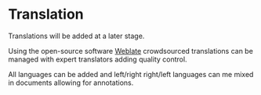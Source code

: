 # Translation

Translations will be added at a later stage.

Using the open-source software [Weblate](https://weblate.org/en-gb/ ) crowdsourced translations can be managed with expert translators adding quality control.

All languages can be added and left/right right/left languages can me mixed in documents allowing for annotations.
